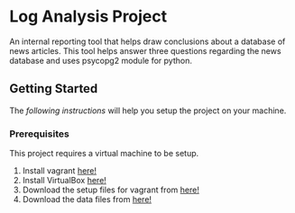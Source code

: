 # Log Analysis Project
An internal reporting tool that helps draw conclusions about a database of news articles. This tool helps answer three questions regarding the news database and uses psycopg2 module for python.

## Getting Started
The _following instructions_ will help you setup the project on your machine.

### Prerequisites
This project requires a virtual machine to be setup.
1. Install vagrant <a href="https://www.vagrantup.com/" target="_blank">here!</a>
2. Install VirtualBox <a href="https://www.virtualbox.org/" target="_blank">here!</a>
3. Download the setup files for vagrant from <a href="https://github.com/udacity/fullstack-nanodegree-vm" target="_blank">here!</a>
4. Download the data files from <a href="https://d17h27t6h515a5.cloudfront.net/topher/2016/August/57b5f748_newsdata/newsdata.zip" target="_blank">here!</a>

